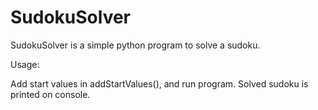 # SudokuSolver

SudokuSolver is a simple python program to solve a sudoku.

Usage:

Add start values in addStartValues(), and run program. Solved sudoku is printed on console.

